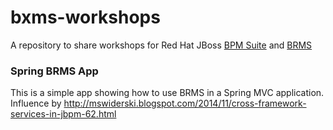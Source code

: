 # bxms-workshops
A repository to share workshops for Red Hat JBoss [BPM Suite](https://www.redhat.com/en/technologies/jboss-middleware/bpm) and [BRMS](http://www.redhat.com/en/technologies/jboss-middleware/business-rules)


### Spring BRMS App

This is a simple app showing how to use BRMS in a Spring MVC application. Influence by http://mswiderski.blogspot.com/2014/11/cross-framework-services-in-jbpm-62.html 




